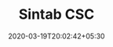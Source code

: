 ---
title: "Sintab CSC"
image: /images/graphic-designs/Sintab_Color_Card.jpg
tags: ["graphics"]

date: 2020-03-19T20:02:42+05:30
draft: false
---